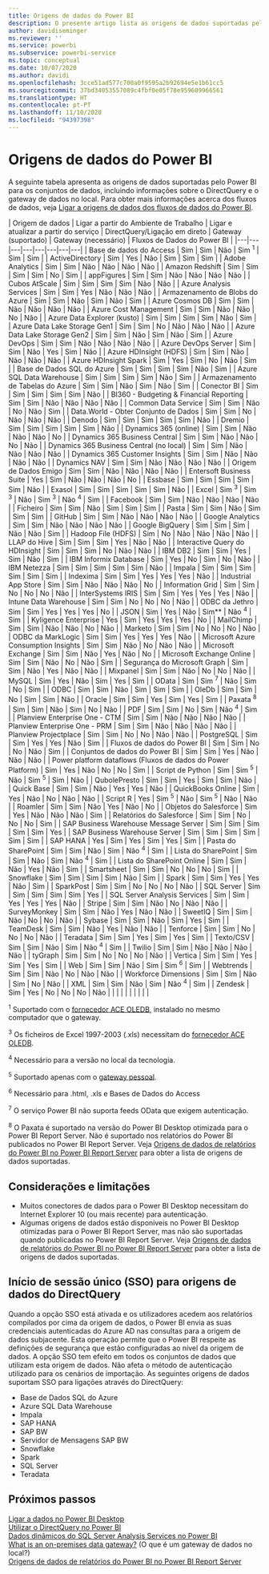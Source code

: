 ```yaml
---
title: Origens de dados do Power BI
description: O presente artigo lista as origens de dados suportadas pelo Power BI, incluindo informações sobre o DirectQuery e o gateway de dados no local.
author: davidiseminger
ms.reviewer: ''
ms.service: powerbi
ms.subservice: powerbi-service
ms.topic: conceptual
ms.date: 10/07/2020
ms.author: davidi
ms.openlocfilehash: 3cce51ad577c700a0f9595a2b92694e5e1b61cc5
ms.sourcegitcommit: 37bd34053557089c4fbf0e05f78e959609966561
ms.translationtype: HT
ms.contentlocale: pt-PT
ms.lasthandoff: 11/10/2020
ms.locfileid: "94397398"
---
```

# <a name="power-bi-data-sources"></a>Origens de dados do Power BI

A seguinte tabela apresenta as origens de dados suportadas pelo Power BI para os conjuntos de dados, incluindo informações sobre o DirectQuery e o gateway de dados no local. Para obter mais informações acerca dos fluxos de dados, veja [Ligar a origens de dados dos fluxos de dados do Power BI](../transform-model/dataflows/dataflows-configure-consume.md).

| Origem de dados | Ligar a partir do Ambiente de Trabalho | Ligar e atualizar a partir do serviço | DirectQuery/Ligação em direto | Gateway (suportado) | Gateway (necessário) | Fluxos de Dados do Power BI |
|---|---|---|---|---|---|---|---|
| Base de dados do Access | Sim | Sim | Não | Sim <sup>1</sup> | Sim | Sim |
| ActiveDirectory | Sim | Yes | Não | Sim | Sim | Sim |
| Adobe Analytics | Sim | Sim | Não | Não | Não | Não |
| Amazon Redshift | Sim | Sim | Sim | Sim | No | Sim |
| appFigures | Sim | Sim | Não | Não | Não | Não |
| Cubos AtScale | Sim | Sim | Sim | Sim | Não | Não |
| Azure Analysis Services | Sim | Sim | Yes | Não | Não | Não |
| Armazenamento de Blobs do Azure | Sim | Sim | Não | Sim | Não | Sim |
| Azure Cosmos DB | Sim | Sim | Não | Não | Não | Não |
| Azure Cost Management | Sim | Sim | Não | Não | No | Não |
| Azure Data Explorer (kusto) | Sim | Sim | Sim | Sim | Não | Sim |
| Azure Data Lake Storage Gen1 | Sim | Sim | No | Não | Não | Não |
| Azure Data Lake Storage Gen2 | Sim | Sim | Não | Sim | Não | Sim |
| Azure DevOps | Sim | Sim | Não | Não | Não | Não |
| Azure DevOps Server | Sim | Sim | Não | Yes | Sim | Não |
| Azure HDInsight (HDFS) | Sim | Sim | Não | Não | Não | Não |
| Azure HDInsight Spark | Sim | Yes | Sim | No | Não | Sim |
| Base de Dados SQL do Azure | Sim | Sim | Sim | Sim | Não | Sim |
| Azure SQL Data Warehouse | Sim | Sim | Sim | Sim | Não | Sim |
| Armazenamento de Tabelas do Azure | Sim | Sim | Não | Sim | Não | Sim |
| Conector BI | Sim | Sim | Sim | Sim | Sim | Não |
| BI360 - Budgeting & Financial Reporting | Sim | Sim | Não | Não | Não | Não |
| Common Data Service | Sim | Sim | Não | No | Não | Sim |
| Data.World - Obter Conjunto de Dados | Sim | Sim | No | Não | Não | Não |
| Denodo | Sim | Sim | Sim | Sim | Sim | Não |
| Dremio | Sim | Sim | Sim | Sim | Sim | Não |
| Dynamics 365 (online) | Sim | Sim | Não | Não | Não | No |
| Dynamics 365 Business Central | Sim | Sim | Não | Não | No | Não |
| Dynamics 365 Business Central (no local) | Sim | Sim | Não | Não | Não | Não |
| Dynamics 365 Customer Insights | Sim | Sim | Não | Não | Não | Não |
| Dynamics NAV | Sim | Sim | Não | Não | Não | Não |
| Origem de Dados Emigo | Sim | Sim | Não | Não | Não | Não |
| Entersoft Business Suite | Yes | Sim | Não | Não | Não | No |
| Essbase | Sim | Sim | Sim | Sim | Sim | Não |
| Exasol | Sim | Sim | Sim | Sim | Sim | Não |
| Excel | Sim <sup>3</sup> | Sim <sup>3</sup> | Não | Sim <sup>3</sup> | Não <sup>4</sup> | Sim |
| Facebook | Sim | Sim | Não | Não | Não | Não |
| Ficheiro | Sim | Sim | Não | Sim | Sim | Sim |
| Pasta | Sim | Sim | Não | Sim | Sim | Sim |
| GitHub | Sim | Sim | Não | Não | Não | Não |
| Google Analytics | Sim | Sim | Não | Não | Não | Não |
| Google BigQuery | Sim | Sim | Sim | Não | Não | Sim |
| Hadoop File (HDFS) | Sim | No | Não | Não | Não | Não |
| LLAP do Hive | Sim | Sim | Sim | Yes | Não | Não |
| Interactive Query do HDInsight | Sim | Sim | Sim | No | Não | Não |
| IBM DB2 | Sim | Sim | Yes | Sim | Não | Sim |
| IBM Informix Database | Sim | Yes | No | Sim | No | Não |
| IBM Netezza | Sim | Sim | Sim | Sim | Sim | Não |
| Impala | Sim | Sim | Sim | Sim | Sim | Sim |
| Indexima | Sim | Sim | Yes | Yes | Yes | Não |
| Industrial App Store | Sim | Sim | Não | Não | Não | No |
| Information Grid | Sim | Sim | No | No | No | Não |
| InterSystems IRIS | Sim | Sim | Yes | Yes | Yes | Não |
| Intune Data Warehouse | Sim | Sim | No | No | No | Não |
| ODBC da Jethro | Sim | Sim | Yes | Yes | Yes | No |
| JSON | Sim | Yes | Não | Sim** | Não <sup>4</sup> | Sim |
| Kyligence Enterprise | Yes | Sim | Yes | Yes | Yes | No |
| MailChimp | Sim | Sim | Não | Não | No | Não |
| Marketo | Sim | Sim | No | No | No | Não |
| ODBC da MarkLogic | Sim | Sim | Yes | Yes | Yes | Não |
| Microsoft Azure Consumption Insights | Sim | Sim | Não | No | Não | Não |
| Microsoft Exchange | Sim | Sim | Não | Yes | Não | No |
| Microsoft Exchange Online | Sim | Sim | Não | No | Não | Sim |
| Segurança do Microsoft Graph | Sim | Sim | Não | Yes | Não | Não |
| Mixpanel | Sim | Sim | Não | No | No | Não |
| MySQL | Sim | Yes | Não | Sim | Yes | Sim |
| OData | Sim | Sim <sup>7</sup> | Não | Sim | No | Sim |
| ODBC | Sim | Sim | Não | Sim | Sim | Sim |
| OleDb | Sim | Sim | No | Sim | Sim | Não |
| Oracle | Sim | Sim | Yes | Sim | Yes | Sim |
| Paxata <sup>8</sup> | Sim | Sim | Não | Sim | No | Não |
| PDF | Sim | Sim | No | Sim | Não <sup>4</sup> | Sim |
| Planview Enterprise One - CTM | Sim | Sim | Não | Não | Não | Não |
| Planview Enterprise One - PRM | Sim | Sim | Não | Não | Não | Não |
| Planview Projectplace | Sim | Sim | No | No | Não | Não |
| PostgreSQL | Sim | Sim | Yes | Yes | Não | Sim |
| Fluxos de dados do Power BI | Sim | Sim | No | No | Não | Sim |
| Conjuntos de dados do Power BI | Sim | Sim | Yes | Não | Não | Não |
| Power platform dataflows (Fluxos de dados do Power Platform) | Sim | Yes | Não | No | No | Sim |
| Script de Python | Sim | Sim <sup>5</sup> | Não | Sim <sup>5</sup> | Sim | Não |
| QubolePresto | Sim | Sim | Yes | Sim | Sim | Não |
| Quick Base | Sim | Sim | Não | Yes | Yes | Não |
| QuickBooks Online | Sim | Yes | Não | No | Não | Não |
| Script R | Yes | Sim <sup>5</sup> | Não | Sim <sup>5</sup> | Não | Não |
| Roamler | Sim | Sim | Não | Yes | Não | No |
| Objetos do Salesforce | Sim | Yes | Não | Não | Não | Sim |
| Relatórios do Salesforce | Sim | Sim | No | No | No | Sim |
| SAP Business Warehouse Message Server | Sim | Sim | Sim | Sim | Sim | Yes |
| SAP Business Warehouse Server | Sim | Sim | Sim | Sim | Sim | Sim |
| SAP HANA | Yes | Sim | Yes | Sim | Yes | Sim |
| Pasta do SharePoint | Sim | Sim | Não | Sim | Não <sup>4</sup> | Sim |
| Lista do SharePoint | Sim | Sim | Não | Sim | Não <sup>4</sup> | Sim |
| Lista do SharePoint Online | Sim | Sim | Não | Yes | Não | Sim |
| Smartsheet | Sim | Sim | No | No | No | Sim |
| Snowflake | Sim | Sim | Sim | Sim | Não | Sim |
| Spark | Sim | Sim | Yes | Yes | Não | Sim |
| SparkPost | Sim | Sim | No | No | No | Não |
| SQL Server | Sim | Sim | Sim | Sim | Sim | Yes |
| SQL Server Analysis Services | Sim | Sim | Yes | Yes | Yes | Não |
| Stripe | Sim | Sim | Não | No | Não | Não |
| SurveyMonkey | Sim | Sim | Não | Yes | Não | Não |
| SweetIQ | Sim | Sim | Não | No | No | Não |
| Sybase | Sim | Sim | Não | Sim | Yes | Sim |
| TeamDesk | Sim | Sim | Não | Yes | Não | Não |
| Tenforce | Sim | Sim | No | No | No | Não |
| Teradata | Sim | Sim | Yes | Sim | Yes | Sim |
| Texto/CSV | Sim | Sim | Não | Sim | Não <sup>4</sup> | Sim |
| Twilio | Sim | Sim | Não | Não | Não | Não |
| tyGraph | Sim | Sim | No | No | No | Não |
| Vertica | Sim | Sim | Yes | Sim | Yes | Sim |
| Web | Sim | Sim | Não | Sim | Sim <sup>6</sup> | Sim |
| Webtrends | Sim | Sim | Não | No | Não | Não |
| Workforce Dimensions | Sim | Sim | Não | Sim | No | Não |
| XML | Sim | Sim | Não | Sim | Não <sup>4</sup> | Sim |
| Zendesk | Sim | Yes | No | No | No | Não |
| | | | | | | | |

<sup>1</sup> Suportado com o [fornecedor ACE OLEDB](https://www.microsoft.com/download/details.aspx?id=54920), instalado no mesmo computador que o gateway.

<sup>3</sup> Os ficheiros de Excel 1997-2003 (.xls) necessitam do [fornecedor ACE OLEDB](https://www.microsoft.com/download/details.aspx?id=54920).

<sup>4</sup> Necessário para a versão no local da tecnologia.

<sup>5</sup> Suportado apenas com o [gateway pessoal](service-gateway-personal-mode.md).

<sup>6</sup> Necessário para .html, .xls e Bases de Dados do Access

<sup>7</sup> O serviço Power BI não suporta feeds OData que exigem autenticação.

<sup>8</sup> O Paxata é suportado na versão do Power BI Desktop otimizada para o Power BI Report Server. Não é suportado nos relatórios do Power BI publicados no Power BI Report Server. Veja [Origens de dados de relatórios do Power BI no Power BI Report Server](../report-server/data-sources.md) para obter a lista de origens de dados suportadas.

## <a name="considerations-and-limitations"></a>Considerações e limitações

- Muitos conectores de dados para o Power BI Desktop necessitam do Internet Explorer 10 (ou mais recente) para autenticação. 
- Algumas origens de dados estão disponíveis no Power BI Desktop otimizadas para o Power BI Report Server, mas não são suportadas quando publicadas no Power BI Report Server. Veja [Origens de dados de relatórios do Power BI no Power BI Report Server](../report-server/data-sources.md) para obter a lista de origens de dados suportadas.

## <a name="single-sign-on-sso-for-directquery-sources"></a>Início de sessão único (SSO) para origens de dados do DirectQuery

Quando a opção SSO está ativada e os utilizadores acedem aos relatórios compilados por cima da origem de dados, o Power BI envia as suas credenciais autenticadas do Azure AD nas consultas para a origem de dados subjacente. Esta operação permite que o Power BI respeite as definições de segurança que estão configuradas ao nível da origem de dados.
A opção SSO tem efeito em todos os conjuntos de dados que utilizam esta origem de dados. Não afeta o método de autenticação utilizado para os cenários de importação. As seguintes origens de dados suportam SSO para ligações através do DirectQuery:

- Base de Dados SQL do Azure
- Azure SQL Data Warehouse
- Impala
- SAP HANA
- SAP BW
- Servidor de Mensagens SAP BW
- Snowflake
- Spark
- SQL Server
- Teradata

## <a name="next-steps"></a>Próximos passos

[Ligar a dados no Power BI Desktop](desktop-quickstart-connect-to-data.md)  
[Utilizar o DirectQuery no Power BI](desktop-directquery-about.md)  
[Dados dinâmicos do SQL Server Analysis Services no Power BI](sql-server-analysis-services-tabular-data.md)  
[What is an on-premises data gateway?](service-gateway-onprem.md) (O que é um gateway de dados no local?)  
[Origens de dados de relatórios do Power BI no Power BI Report Server](../report-server/data-sources.md)